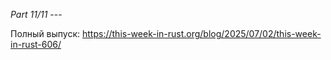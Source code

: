 *Part 11/11*
\-\-\-

Полный выпуск: [https://this\-week\-in\-rust\.org/blog/2025/07/02/this\-week\-in\-rust\-606/](https://this-week-in-rust.org/blog/2025/07/02/this-week-in-rust-606/)
